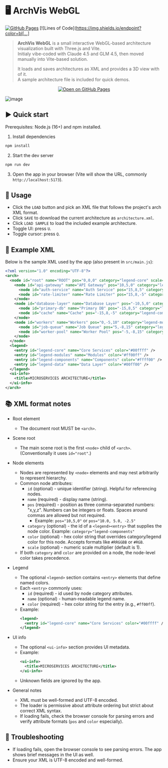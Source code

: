 # 🖥️ ArchVis WebGL
[![GitHub Pages](https://github.com/cziter15/archvis-webgl/actions/workflows/pages.yml/badge.svg)](https://cziter15.github.io/archvis-webgl/) [![Lines of Code](https://img.shields.io/endpoint?color=bl[...]

> **ArchVis WebGL** is a small interactive WebGL-based architecture visualization built with Three.js and Vite.<br>
> Initialy vibe-coded with Claude 4.5 and GLM 4.5, then moved manually into Vite-based solution.
>
> It loads and saves architectures as XML and provides a 3D view with of it.<br>
> A sample architecture file is included for quick demos.

<p align="center">
  <a href="https://cziter15.github.io/archvis-webgl/" target="_blank">
    <img src="https://img.shields.io/badge/OPEN%20ON%20GITHUB%20PAGES-0078D7?style=for-the-badge&logo=github&logoColor=white" alt="Open on GitHub Pages">
  </a>
</p>

<img alt="image" src="https://github.com/user-attachments/assets/d1dfc317-96ae-45f8-8f8b-e06b6e2dc9ff" />

## ▶️ Quick start

Prerequisites: Node.js (16+) and npm installed.

1. Install dependencies

```powershell
npm install
```

2. Start the dev server

```powershell
npm run dev
```

3. Open the app in your browser (Vite will show the URL, commonly `http://localhost:5173`).

## 🧩 Usage 

- Click the `LOAD` button and pick an XML file that follows the project's arch XML format.
- Click `SAVE` to download the current architecture as `architecture.xml`.
- Click `LOAD SAMPLE` to load the included example architecture.
- Toggle UI: press `U`.
- Toggle cursor: press `Q`.

## 📜 Example XML

Below is the sample XML used by the app (also present in `src/main.js`):

```xml
<?xml version="1.0" encoding="UTF-8"?>
<arch>
  <node id="root" name="ROOT" pos="0,0,0" category="legend-core" scale="1">
    <node id="api-gateway" name="API Gateway" pos="10,5,0" category="legend-modules" scale="0.8">
      <node id="auth-service" name="Auth Service" pos="15,8,5" category="legend-components" scale="0.6" />
      <node id="rate-limiter" name="Rate Limiter" pos="15,8,-5" category="legend-components" scale="0.6" />
    </node>
    <node id="database-layer" name="Database Layer" pos="-10,5,0" category="legend-data" scale="0.8">
      <node id="primary-db" name="Primary DB" pos="-15,8,5" category="legend-components" scale="0.6" />
      <node id="cache" name="Cache" pos="-15,8,-5" category="legend-components" scale="0.6" />
    </node>
    <node id="workers" name="Workers" pos="0,-5,10" category="legend-modules" scale="0.8">
      <node id="job-queue" name="Job Queue" pos="5,-8,15" category="legend-components" scale="0.6" />
      <node id="worker-pool" name="Worker Pool" pos="-5,-8,15" category="legend-components" scale="0.6" />
    </node>
  </node>
  <legend>
    <entry id="legend-core" name="Core Services" color="#00ffff" />
    <entry id="legend-modules" name="Modules" color="#ff00ff" />
    <entry id="legend-components" name="Components" color="#ffff00" />
    <entry id="legend-data" name="Data Layer" color="#00ff00" />
  </legend>
  <ui-info>
    <title>MICROSERVICES ARCHITECTURE</title>
  </ui-info>
</arch>
```

## 📚 XML format notes

- Root element
  - The document root MUST be `<arch>`.

- Scene root
  - The main scene root is the first `<node>` child of `<arch>`. (Conventionally it uses `id="root"`.)

- Node elements
  - Nodes are represented by `<node>` elements and may nest arbitrarily to represent hierarchy.
  - Common node attributes:
    - `id` (optional) - unique identifier (string). Helpful for referencing nodes.
    - `name` (required) - display name (string).
    - `pos` (required) - position as three comma-separated numbers: "x,y,z". Numbers can be integers or floats. Spaces around commas are allowed but not required.
      - Example: `pos="10,5,0"` or `pos="10.0, 5.0, -2.5"`
    - `category` (optional) - the id of a `<legend><entry>` that supplies the node color. Example: `category="legend-components"`
    - `color` (optional) - hex color string that overrides category/legend color for this node. Accepts formats like `#RRGGBB` or `#RGB`.
    - `scale` (optional) - numeric scale multiplier (default is 1).
  - If both `category` and `color` are provided on a node, the node-level color takes precedence.

- Legend
  - The optional `<legend>` section contains `<entry>` elements that define named colors.
  - Each `<entry>` commonly uses:
    - `id` (required) - id used by node category attributes.
    - `name` (optional) - human-readable legend name.
    - `color` (required) - hex color string for the entry (e.g., `#ff00ff`).
  - Example:
    ```xml
    <legend>
      <entry id="legend-core" name="Core Services" color="#00ffff" />
    </legend>
    ```

- UI info
  - The optional `<ui-info>` section provides UI metadata.
  - Example:
    ```xml
    <ui-info>
      <title>MICROSERVICES ARCHITECTURE</title>
    </ui-info>
    ```
  - Unknown fields are ignored by the app.

- General notes
  - XML must be well-formed and UTF-8 encoded.
  - The loader is permissive about attribute ordering but strict about correct XML syntax.
  - If loading fails, check the browser console for parsing errors and verify attribute formats (`pos` and `color` especially).

## 🐞 Troubleshooting

- If loading fails, open the browser console to see parsing errors. The app shows brief messages in the UI as well.
- Ensure your XML is UTF-8 encoded and well-formed.
